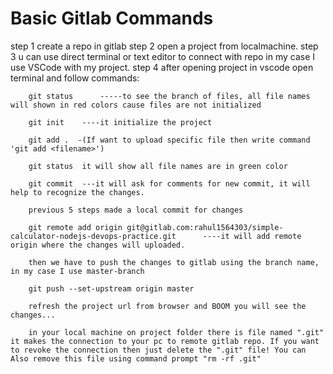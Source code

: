 
# Basic Gitlab Commands

step 1 	create a repo in gitlab
step 2		open a project from localmachine.
step 3		u can use direct terminal or text editor to connect with repo in my case I use VSCode with my project.
step 4		after opening project in vscode open terminal and follow commands:
		
		git status		-----to see the branch of files, all file names will shown in red colors cause files are not initialized 
		
		git init	----it initialize the project
		
		git add .  -(If want to upload specific file then write command 'git add <filename>')
		
		git status	it will show all file names are in green color
		
		git commit	---it will ask for comments for new commit, it will help to recognize the changes.
		
		previous 5 steps made a local commit for changes 
		
		git remote add origin git@gitlab.com:rahul1564303/simple-calculator-nodejs-devops-practice.git 		----it will add remote origin where the changes will uploaded.
		
		then we have to push the changes to gitlab using the branch name, in my case I use master-branch
		
		git push --set-upstream origin master
		
		refresh the project url from browser and BOOM you will see the changes...
		
		in your local machine on project folder there is file named ".git" it makes the connection to your pc to remote gitlab repo. If you want to revoke the connection then just delete the ".git" file! You can Also remove this file using command prompt "rm -rf .git"

